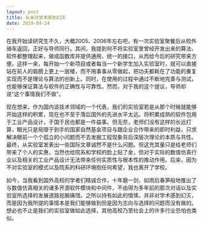```yaml
---
layout: post
title: 从未对学术感到幻灭
date: 2019-04-24
---
```


在我开始读研究生不久，大概2005、2006年左右吧，有一次实验室聚餐后从校外骑车返回，正好与导师同行。其间，我提到何不将实验室里曾经开发出来的算法、软件都整理起来，做成函数库并提供通用、统一的接口，从而给今后的研究带来方便。这样一来，每开始一个新项目或者每当一个新学生加入实验室时，就可以直接站在前人的肩膀上更上一层楼，而不用事事从零做起，把功夫都耗在了功能的重复实现而不是理论与算法的创新上。同时，在使用的过程中通过不断地完善与测试，也能够保证算法与软件的正确性与可靠性。然而，对于我的这个提议，导师却说“这个事情我们不做”。

现在想来，作为国内该技术领域的一个代表，我们的实验室若是从那个时候就能够开始这样的积累，现在也不至于落后国外的先进水平太远。将积累成熟的软件包用于工业产品设计，于国于民也都是一件益事。但无奈，老师们没有这样的长远打算，眼光只是局限于到手的国家自然基金项目与跟企业合作带来的即时利益，只求解决眼前一个个孤立的小问题而不去发掘工程现象背后深层次理论的本质与共性。最终，从实验室发表出一些国际文章诚然不是什么问题。但这充其量只是给老师们带来了个人的实惠，当然也给院系和学校的脸上贴了金，但对于实际的数值仿真行业以及相关的工业产品设计无法带来任何实质性与根本性的推动作用。后来，因为不对实验室的模式以及院系的科研环境抱任何希望，我也离开了学校。

如今，当我看到国外高校的学者们精诚合作，十年磨一剑，如雨后春笋般地推出了与数值仿真相关的诸多开源软件模块和中间件，不由得为多年前的那次对话以及实验室所选择的发展道路扼腕痛惜。之所以持有如此的情愫，并非对学术感到幻灭，而是因为我所提的事情本是我们能够做到但是因为志向与选择的问题而没有做的。想必也不止是我们的实验室做如此选择，其他高校乃至社会上的许多行业恐怕也类似。
